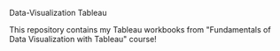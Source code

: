 Data-Visualization Tableau

This repository contains my Tableau workbooks from "Fundamentals of Data Visualization with Tableau" course!
